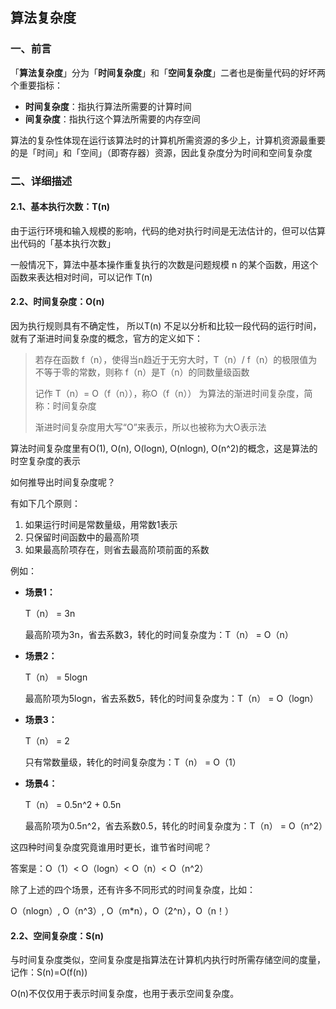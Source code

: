 ## 算法复杂度

### 一、前言

「**算法复杂度**」分为「**时间复杂度**」和「**空间复杂度**」二者也是衡量代码的好坏两个重要指标：

- **时间复杂度**：指执行算法所需要的计算时间
- **间复杂度**：指执行这个算法所需要的内存空间

算法的复杂性体现在运行该算法时的计算机所需资源的多少上，计算机资源最重要的是「时间」和「空间」（即寄存器）资源，因此复杂度分为时间和空间复杂度

### 二、详细描述

#### 2.1、基本执行次数：T(n)

由于运行环境和输入规模的影响，代码的绝对执行时间是无法估计的，但可以估算出代码的「基本执行次数」

一般情况下，算法中基本操作重复执行的次数是问题规模 n 的某个函数，用这个函数来表达相对时间，可以记作 T(n)

#### 2.2、时间复杂度：O(n)

因为执行规则具有不确定性， 所以T(n) 不足以分析和比较一段代码的运行时间，就有了渐进时间复杂度的概念，官方的定义如下：

> 若存在函数 f（n），使得当n趋近于无穷大时，T（n）/ f（n）的极限值为不等于零的常数，则称 f（n）是T（n）的同数量级函数
>
> 记作 T（n）= O（f（n）），称O（f（n）） 为算法的渐进时间复杂度，简称：时间复杂度
>
> 渐进时间复杂度用大写“O”来表示，所以也被称为大O表示法

算法时间复杂度里有O(1), O(n), O(logn), O(nlogn), O(n^2)的概念，这是算法的时空复杂度的表示

如何推导出时间复杂度呢？

有如下几个原则：

1. 如果运行时间是常数量级，用常数1表示
2. 只保留时间函数中的最高阶项
3. 如果最高阶项存在，则省去最高阶项前面的系数

例如：

- **场景1：**

  T（n） = 3n 

  最高阶项为3n，省去系数3，转化的时间复杂度为：T（n） = O（n）

- **场景2：**

  T（n） = 5logn 

  最高阶项为5logn，省去系数5，转化的时间复杂度为：T（n） = O（logn）

- **场景3：**

  T（n） = 2

  只有常数量级，转化的时间复杂度为：T（n） = O（1）

- **场景4：**

  T（n） = 0.5n^2 + 0.5n

  最高阶项为0.5n^2，省去系数0.5，转化的时间复杂度为：T（n） = O（n^2）

这四种时间复杂度究竟谁用时更长，谁节省时间呢？

答案是：O（1）< O（logn）< O（n）< O（n^2）

除了上述的四个场景，还有许多不同形式的时间复杂度，比如：

O（nlogn）, O（n^3）, O（m*n），O（2^n），O（n！）

#### 2.2、空间复杂度：S(n)

与时间复杂度类似，空间复杂度是指算法在计算机内执行时所需存储空间的度量，记作：S(n)=O(f(n)) 

O(n)不仅仅用于表示时间复杂度，也用于表示空间复杂度。
